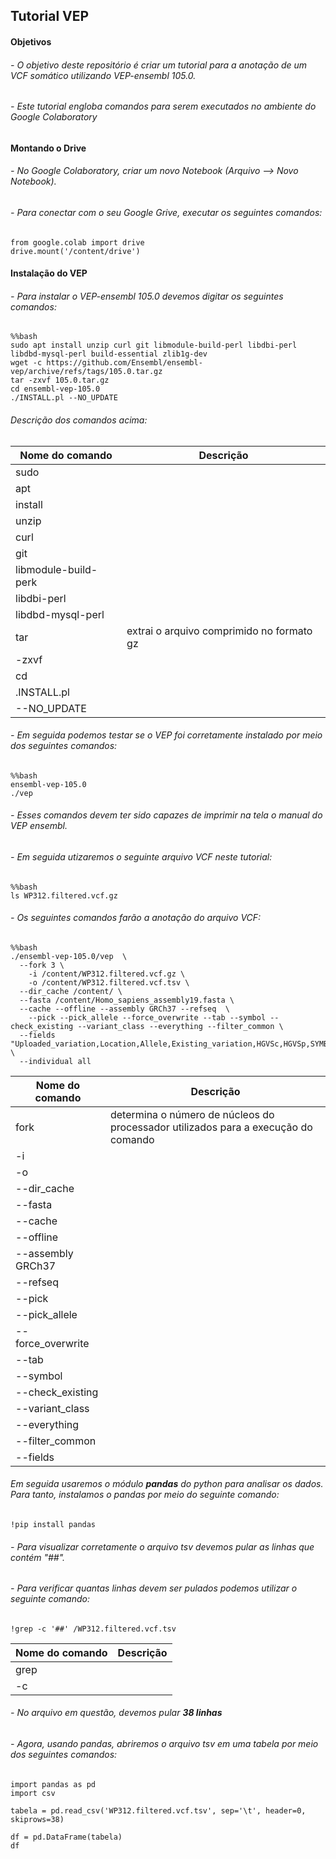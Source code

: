 ## **Tutorial VEP**

#### **Objetivos**
###### - O objetivo deste repositório é criar um tutorial para a anotação de um VCF somático utilizando VEP-ensembl 105.0.
###### - Este tutorial engloba comandos para serem executados no ambiente do Google Colaboratory 

#### **Montando o Drive**
###### - No Google Colaboratory, criar um novo Notebook (Arquivo --> Novo Notebook).
###### - Para conectar com o seu Google Grive, executar os seguintes comandos:

```
from google.colab import drive
drive.mount('/content/drive')
```

#### **Instalação do VEP**
###### - Para instalar o VEP-ensembl 105.0 devemos digitar os seguintes comandos:

```
%%bash
sudo apt install unzip curl git libmodule-build-perl libdbi-perl libdbd-mysql-perl build-essential zlib1g-dev
wget -c https://github.com/Ensembl/ensembl-vep/archive/refs/tags/105.0.tar.gz
tar -zxvf 105.0.tar.gz
cd ensembl-vep-105.0
./INSTALL.pl --NO_UPDATE 
```

###### Descrição dos comandos acima:

| Nome do comando | Descrição |
| --- | --- |
| sudo | |
| apt | |
| install | |
| unzip | |
| curl | |
| git | |
| libmodule-build-perk |  |
| libdbi-perl | |
| libdbd-mysql-perl | |
| tar | extrai o arquivo comprimido no formato gz |
| -zxvf | |
| cd | |
| .INSTALL.pl | |
| --NO_UPDATE | |


###### - Em seguida podemos testar se o VEP foi corretamente instalado por meio dos seguintes comandos:

```
%%bash
ensembl-vep-105.0
./vep
```
###### - Esses comandos devem ter sido capazes de imprimir na tela o manual do VEP ensembl.

###### - Em seguida utizaremos o seguinte arquivo VCF neste tutorial:

```
%%bash
ls WP312.filtered.vcf.gz 
```

###### - Os seguintes comandos farão a anotação do arquivo VCF:

```
%%bash
./ensembl-vep-105.0/vep  \
  --fork 3 \
	-i /content/WP312.filtered.vcf.gz \
	-o /content/WP312.filtered.vcf.tsv \
  --dir_cache /content/ \
  --fasta /content/Homo_sapiens_assembly19.fasta \
  --cache --offline --assembly GRCh37 --refseq  \
	--pick --pick_allele --force_overwrite --tab --symbol --check_existing --variant_class --everything --filter_common \
  --fields "Uploaded_variation,Location,Allele,Existing_variation,HGVSc,HGVSp,SYMBOL,Consequence,IND,ZYG,Amino_acids,CLIN_SIG,PolyPhen,SIFT,VARIANT_CLASS,FREQS" \
  --individual all
  ```

| Nome do comando | Descrição |
| --- | --- |
| fork | determina o número de núcleos do processador utilizados para a execução do comando |
| -i | |
| -o | |
| --dir_cache | |
| --fasta | |
| --cache | |
| --offline | |
| --assembly GRCh37 | |
| --refseq | |
| --pick | |
| --pick_allele | |
| --force_overwrite| |
| --tab| |
| --symbol | |
| --check_existing | |
| --variant_class | |
| --everything | |
| --filter_common | |
| --fields | |

###### Em seguida usaremos o módulo **pandas** do python para analisar os dados. Para tanto, instalamos o pandas por meio do seguinte comando:

```
!pip install pandas
```

###### - Para visualizar corretamente o arquivo tsv devemos pular as linhas que contém "##".
###### - Para verificar quantas linhas devem ser pulados podemos utilizar o seguinte comando:

```
!grep -c '##' /WP312.filtered.vcf.tsv
```

| Nome do comando | Descrição |
| --- | --- |
| grep | |
| -c | |

###### - No arquivo em questão, devemos pular **38 linhas**

###### - Agora, usando pandas, abriremos o arquivo tsv em uma tabela por meio dos seguintes comandos:

```
import pandas as pd
import csv

tabela = pd.read_csv('WP312.filtered.vcf.tsv', sep='\t', header=0, skiprows=38)

df = pd.DataFrame(tabela)
df
```
